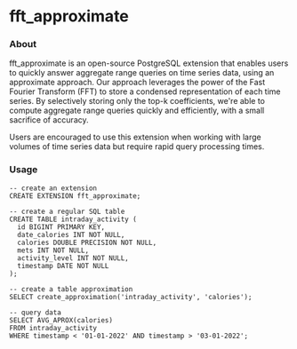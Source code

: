 # fft_approximate

### About

fft_approximate is an open-source PostgreSQL extension that enables users to quickly answer aggregate range queries on time series data, using an approximate approach. Our approach leverages the power of the Fast Fourier Transform (FFT) to store a condensed representation of each time series. By selectively storing only the top-k coefficients, we're able to compute aggregate range queries quickly and efficiently, with a small sacrifice of accuracy.

Users are encouraged to use this extension when working with large volumes of time series data but require rapid query processing times.

### Usage

```
-- create an extension
CREATE EXTENSION fft_approximate;

-- create a regular SQL table
CREATE TABLE intraday_activity (
  id BIGINT PRIMARY KEY,
  date_calories INT NOT NULL,
  calories DOUBLE PRECISION NOT NULL,
  mets INT NOT NULL,
  activity_level INT NOT NULL,
  timestamp DATE NOT NULL
);

-- create a table approximation
SELECT create_approximation('intraday_activity', 'calories');
```

```
-- query data
SELECT AVG_APROX(calories) 
FROM intraday_activity
WHERE timestamp < '01-01-2022' AND timestamp > '03-01-2022';
```




